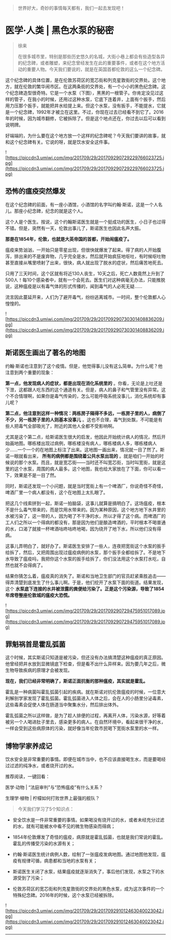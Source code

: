 > 世界好大，奇妙的事情每天都有，我们一起去发现吧！

# 医学·人类 | 黑色水泵的秘密

> 徐来
> 
> 在很多城市里，特别是那些历史悠久的名城，大街小巷上都会有些造型各异的纪念碑，或者雕塑，来纪念曾经发生在此的重要事件，或者在这个地方活动的重要人物。今天我们要说的，就是在英国首都伦敦的这么一个纪念碑。

这个纪念碑的具体位置，是在伦敦苏荷区的宽芯街和列克星敦街的交界处。这个地方，就在伦敦的繁华闹市区。在这两条街的交界处，有一个小小的黑色纪念碑。这个纪念碑造型很奇特。它是一个水泵（下图），黑黑的一根管子。你肯定没见过这样的管子，在我小的时候，还用过这种水泵，它底下连着井，上面有个扳手，然后用力压那个扳手，就能把井水给提上来。但这个水泵，没有扳手，不能提水，它就是一个纪念碑，1992年才被立在这里。不过，你现在过去已经看不到它了。2016年的时候，因为城市翻修，它被拆除了。但是这个地点还在，你过去以后可以看到说明牌。

好端端的，为什么要在这个地方放一个这样的纪念碑呢？今天我们要讲的故事，就和这个纪念碑有关。它说的呀，就是饮水安全这件事。

![https://piccdn3.umiwi.com/img/201709/29/201709290729229766023725.jpg](https://piccdn3.umiwi.com/img/201709/29/201709290729229766023725.jpg)

## 恐怖的瘟疫突然爆发

在这个纪念碑的前面，有一座小酒馆，小酒馆的名字叫约翰·斯诺，这是一个人名儿。那座小纪念碑，纪念的就是这个人。

这个人是个医生。按说，这个约翰斯诺医生就是一个挺成功的医生，小日子也过得不错。但是，突然有一天，伦敦出事儿了，斯诺医生也因此名声大振。

 **那是在1854年，伦敦，也就是大英帝国的首都，开始闹瘟疫了。**

瘟疫来势汹汹，一开始只是零星出现，但很快就爆发了起来。得了病的人开始腹泻，排出来的不是废弃物，几乎完全是水，然后就开始疯狂地呕吐，有时候呕吐物甚至直接从嘴里喷射了出来，很快，病人就出现了脱水的症状，然后痛苦地死去。

只用了三天时间，这个区就有将近130人丧生，10天之后，死亡人数竟然上升到了500人！每10个感染者中，就有一个会死去。医生们对这种病毫无办法，只能推脱说，这种瘟疫是以有毒气体的形式传播的，闻到毒气的人必死无疑……

流言因此蔓延开来，人们为了避开毒气，纷纷逃离城市。一时间，整个伦敦都人心惶惶的。    

![https://piccdn3.umiwi.com/img/201709/29/201709290730301408836209.jpg](https://piccdn3.umiwi.com/img/201709/29/201709290730301408836209.jpg)

## 斯诺医生画出了著名的地图

约翰·斯诺也注意到了这个疫情。但是，他觉得事儿没有这么简单。为什么呢？他注意到两个重要的现象：

 **第一点，他发现病人的症状，都是出现在消化系统里的** 。你看，无论是上吐还是下泄，这都跟人吃东西的这个通道有关。但是，病人的鼻子和气管里没有异常。这个不合情理啊，如果你是毒气传染的，怎么可能呼吸系统没事儿，消化系统却有事儿呢？

 **第二点，他注意到这样一种情况：两栋房子隔得不多远，一栋房子里的人，病倒了不少，另一栋房子里的人则基本没事儿** 。这也不合理，毒气到处飘，不可能是有些人把毒气全部吸光了，附近的其他人全都不受影响啊。

尤其是这个第二点，给斯诺医生很大的启发，他因此开始统计病人的情况，然后开始画地图。哪栋楼出现过病例，哪栋楼没有病人，哪栋楼病人多，哪栋楼病人少……一个一个的在地图上标注了出来。这地图一画出来，情况就一目了然了。斯诺一眼就看出来， **所有的病例都是围绕着公共水泵出现的** 。就是咱们一开始的时候说的那个水泵。而且，就是宽芯街——当时还不叫宽芯街，当时叫宽街，就是这里的这个水泵，周围的病人最多。这个地图，我也给大家放在了下面，你可以看一下，效果是不是一目了然。

同时，斯诺还发现一个小问题，就是当时宽街上有一个啤酒厂，你说奇怪不奇怪，啤酒厂里一个病人都没有，这个在地图上太扎眼了。

把这几个线索拼到一起，斯诺一拍脑袋，这事儿就算是搞明白了。这场瘟疫，根本不是什么毒气带来的，而是饮用水带来的。因为某种原因，这个地方地下水井里的水被污染了，这一带的人，因为喝了不干净的水，所以才得了这个病。而啤酒厂的工人们之所以一个得病的都没有，那是因为他们是酿造啤酒的，平时根本不喝普通的水，口渴了就接一杯啤酒咕咚咕咚地喝，因为绕开了地下水，所以他们没有得病。

这事儿弄明白了，就好办了。斯诺医生安排了一些人，连夜把宽街这个水泵的扳手给拆了，然后，又把周围出现过瘟疫病例的水泵，那个扳手全都给拆了。不是地下水导致了瘟疫吗，我把你这个水泵的扳手给拆了，你们没法用这个水泵打水吃，自然也就不会得病了。

结果你猜怎么着，瘟疫真的消失了。斯诺和当地卫生部门的官员赶紧乘胜追击——得弄清楚到底发生了什么事儿啊。于是，他们挖开了水泵下面的街道。结果发现，这个 **水泵底下连接的水井被泄露的粪便给污染了。正是这个污染源，导致了1854年席卷整座伦敦城的瘟疫大恐慌。**

![https://piccdn3.umiwi.com/img/201709/29/201709290729475951017089.jpg](https://piccdn3.umiwi.com/img/201709/29/201709290729475951017089.jpg)

## 罪魁祸首是霍乱弧菌

这个时候，其实斯诺只知道是被污染，但还没有办法搞清楚这种瘟疫的真正原因。他曾经把井水放到显微镜底下检查，但是看不出什么异样来。因为要几年之后，微生物导致疾病的原理才会被发现。

 **现在，我们已经非常明确了，斯诺正面抗衡的那种瘟疫，其实就是霍乱。**

霍乱是一种病菌叫霍乱弧菌引起的疾病。就在斯诺对抗伦敦瘟疫的时候，一位意大利解剖学家发现了霍乱弧菌。霍乱弧菌进入人体之后，会在人的小肠里分泌毒素，这些毒素会促使人体在肠道当中聚集水分，然后排出体外。

霍乱弧菌之所以这样做，是为了趁人排便的过程，再离开人体，污染水源，好等着被另一个人喝进肚子里去，感染更多的病人。在自然环境中，看起来很干净的水，一样会受到这些病原体的污染，就好像当年伦敦市民喝下宽街水泵里的水一样。

## 博物学家养成记

饮水安全是非常重要的事情。即便在城市当中，也不应该直接喝生水，而是要喝经过过滤的纯净水，或者烧开过的水。    

推荐阅读，一键回看：

医学·动物 | “法庭审判”与“恐怖瘟疫”有什么关系？

生理学·植物 | 柠檬如何打败世界上最强的舰队？

> 今天我们学习了5个知识点：

* 安全饮水是一件非常重要的事情。如果喝没有烧开过的水，或者未经充分过滤的水，就有可能被水中看不见的微生物感染而得病；

* 1854年伦敦爆发了奇怪的瘟疫，病原就是霍乱弧菌，也就是我们常说的霍乱。霍乱的传播受污染的水源有关；

* 约翰·斯诺医生统计病例人数，绘制了一张瘟疫发病地图。通过地图他发现，瘟疫有规律可循，病患都和当地的水泵有关；

* 斯诺医生关闭了水泵，结果瘟疫就逐渐消失了，事后他们发现，水泵之下的水源受到了污染；

* 伦敦苏荷区的宽芯街和列克星敦街的交界处的黑色水泵，成为这次事件的一个特殊纪念碑。2016年的时候，这个水泵已经被拆除。    

![https://piccdn3.umiwi.com/img/201709/29/201709291012463040023042.jpg](https://piccdn3.umiwi.com/img/201709/29/201709291012463040023042.jpg)

---
